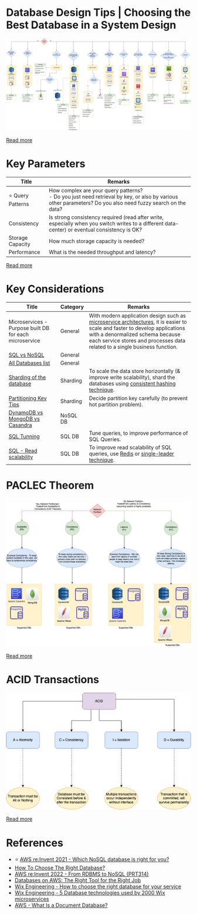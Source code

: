 # Database Design Tips | Choosing the Best Database in a System Design

![](DatabaseDesign.png)

[Read more](https://www.youtube.com/watch?v=cODCpXtPHbQ)

# Key Parameters

| Title                 | Remarks                                                                                                                                                        |
|-----------------------|----------------------------------------------------------------------------------------------------------------------------------------------------------------|
| :star: Query Patterns | How complex are your query patterns? <br/>- Do you just need retrieval by key, or also by various other parameters? Do you also need fuzzy search on the data? |
| Consistency           | Is strong consistency required (read after write, especially when you switch writes to a different data-center) or eventual consistency is OK?                 |
| Storage Capacity      | How much storage capacity is needed?                                                                                                                           |
| Performance           | What is the needed throughput and latency?                                                                                                                     |

[Read more](https://medium.com/wix-engineering/how-to-choose-the-right-database-for-your-service-97b1670c5632)

# Key Considerations

| Title                                                                  | Category | Remarks                                                                                                                                                                                                                                                                         |
|------------------------------------------------------------------------|----------|---------------------------------------------------------------------------------------------------------------------------------------------------------------------------------------------------------------------------------------------------------------------------------|
| Microservices - Purpose built DB for each microservice                 | General  | With modern application design such as [microservice architectures](../5_MicroServicesSOA/Readme.md), it is easier to scale and faster to develop applications with a denormalized schema because each service stores and processes data related to a single business function. |
| [SQL vs NoSQL](6_SQLvsNoSQL/Readme.md)                                 | General  |                                                                                                                                                                                                                                                                                 |
| [All Databases list](All-DBs-List.md)                                  | General  |                                                                                                                                                                                                                                                                                 |
| [Sharding of the database](3_PartitioningSharding/Readme.md)           | Sharding | To scale the data store horizontally (& improve write scalability), shard the databases using [consistent hashing technique](3_PartitioningSharding/ConsistentHashing.md).                                                                                                      |
| [Partitioning Key Tips](3_PartitioningSharding/PartitionKey/Readme.md) | Sharding | Decide partition key carefully (to prevent hot partition problem).                                                                                                                                                                                                              |
| [DynamoDB vs MongoDB vs Casandra](DynamoDBVsMongoDBVsCasandra.md)      | NoSQL DB |                                                                                                                                                                                                                                                                                 |
| [SQL Tunning](7_SQL-Databases/SQLTuning.md)                            | SQL DB   | Tune queries, to improve performance of SQL Queries.                                                                                                                                                                                                                            |
| [SQL - Read scalability](7_SQL-Databases/ReadReplicaVsCache.md)        | SQL DB   | To improve read scalability of SQL queries, use [Redis](8_InMemory-Databases/Redis) or [single-leader technique](4_Consistency&Replication/SingleLeaderReplication.md).                                                                                                         |

# PACLEC Theorem

![](2_CAP&PACELCTheorems/PACELC_Diagram.drawio.png)

[Read more](2_CAP&PACELCTheorems/Readme.md)

# ACID Transactions

![](1_ACIDTransactions/assets/ACID_Property_DBMS.drawio.png)

[Read more](1_ACIDTransactions/Readme.md)

# References
- :star: [AWS re:Invent 2021 - Which NoSQL database is right for you?](https://www.youtube.com/watch?v=ivBaro-8PhI)
- [How To Choose The Right Database?](https://www.youtube.com/watch?v=kkeFE6iRfMM)
- [AWS re:Invent 2022 - From RDBMS to NoSQL (PRT314)](https://www.youtube.com/watch?v=eEENrNKxCdw)
- [Databases on AWS: The Right Tool for the Right Job](https://www.youtube.com/watch?v=WE8N5BU5MeI&t=3710s)
- [Wix Engineering - How to choose the right database for your service](https://medium.com/wix-engineering/how-to-choose-the-right-database-for-your-service-97b1670c5632)
- [Wix Engineering - 5 Database technologies used by 2000 Wix microservices](https://medium.com/wix-engineering/5-database-technologies-used-by-2000-wix-microservices-e4769638b8c3)
- [AWS - What Is a Document Database?](https://aws.amazon.com/nosql/document/)